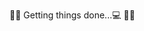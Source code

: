 👩‍🎤 Getting things done...💻 👩🏻‍
<!---
Honeyrn/Honeyrn is a ✨ special ✨ repository because its `README.md` (this file) appears on your GitHub profile.
You can click the Preview link to take a look at your changes.
--->

